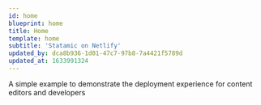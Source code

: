 ```yaml
---
id: home
blueprint: home
title: Home
template: home
subtitle: 'Statamic on Netlify'
updated_by: dca8b936-1d01-47c7-97b8-7a4421f5789d
updated_at: 1633991324
---
```

A simple example to demonstrate the deployment experience for content editors and developers